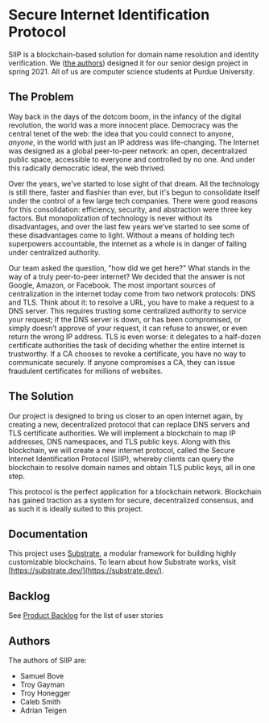 # Secure Internet Identification Protocol
SIIP is a blockchain-based solution for domain name resolution and identity verification. We ([the authors](#Authors)) designed it for our senior design project in spring 2021. All of us are computer science students at Purdue University.

## The Problem
Way back in the days of the dotcom boom, in the infancy of the digital revolution, the world was a more innocent place. Democracy was the central tenet of the web: the idea that you could connect to anyone, _anyone_, in the world with just an IP address was life-changing. The Internet was designed as a global peer-to-peer network: an open, decentralized public space, accessible to everyone and controlled by no one. And under this radically democratic ideal, the web thrived.

Over the years, we've started to lose sight of that dream. All the technology is still there, faster and flashier than ever, but it's begun to consolidate itself under the control of a few large tech companies. There were good reasons for this consolidation: efficiency, security, and abstraction were three key factors. But monopolization of technology is never without its disadvantages, and over the last few years we've started to see some of these disadvantages come to light. Without a means of holding tech superpowers accountable, the internet as a whole is in danger of falling under centralized authority.

Our team asked the question, "how did we get here?" What stands in the way of a truly peer-to-peer internet? We decided that the answer is not Google, Amazon, or Facebook. The most important sources of centralization in the internet today come from two network protocols: DNS and TLS. Think about it: to resolve a URL, you have to make a request to a DNS server. This requires trusting some centralized authority to service your request; if the DNS server is down, or has been compromised, or simply doesn’t approve of your request, it can refuse to answer, or even return the wrong IP address. TLS is even worse: it delegates to a half-dozen certificate authorities the task of deciding whether the entire internet is trustworthy. If a CA chooses to revoke a certificate, you have no way to communicate securely. If anyone compromises a CA, they can issue fraudulent certificates for millions of websites.

## The Solution
Our project is designed to bring us closer to an open internet again, by creating a new, decentralized protocol that can replace DNS servers and TLS certificate authorities. We will implement a blockchain to map IP addresses, DNS namespaces, and TLS public keys. Along with this blockchain, we will create a new internet protocol, called the Secure Internet Identification Protocol (SIIP), whereby clients can query the blockchain to resolve domain names and obtain TLS public keys, all in one step.

This protocol is the perfect application for a blockchain network. Blockchain has gained traction as a system for secure, decentralized consensus, and as such it is ideally suited to this project.

## Documentation
This project uses [Substrate](https://substrate.dev), a modular framework for building highly customizable blockchains. To learn about how Substrate works, visit [https://substrate.dev/](https://substrate.dev/).

## Backlog
See [Product Backlog](./Backlog.md) for the list of user stories

## Authors
The authors of SIIP are:
- Samuel Bove
- Troy Gayman
- Troy Honegger
- Caleb Smith
- Adrian Teigen
